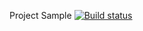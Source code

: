 Project Sample [![Build status](https://ci.appveyor.com/api/projects/status/f5ot08aq87fugo6e/branch/master?svg=true)](https://ci.appveyor.com/project/mustafeev/aqa-code-k891g/branch/master)